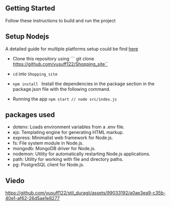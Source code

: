 ## Getting Started

Follow these instructions to build and run the project

## Setup Nodejs
A detailed guide for multiple platforms setup could be find [here](https://nodejs.org/en/download/package-manager)

* Clone this repository using  ``` git clone https://github.com/yusuff122/Shopping_site``

* ```cd``` into ```Shopping_site```

* ```npm install ``` Install the dependencies in the package section in the package.json file with the following command.

* Running the app ```npm start // node src/index.js```

## packages used

* dotenv: Loads environment variables from a .env file.
* ejs: Templating engine for generating HTML markup.
* express: Minimalist web framework for Node.js.
* fs: File system module in Node.js.
* mongodb: MongoDB driver for Node.js.
* nodemon: Utility for automatically restarting Node.js applications.
* path: Utility for working with file and directory paths.
* pg: PostgreSQL client for Node.js.

## Viedo

https://github.com/yusuff122/stil_duragii/assets/99033192/a0ae3ea9-c35b-40e1-af62-26d5ae1e8277

